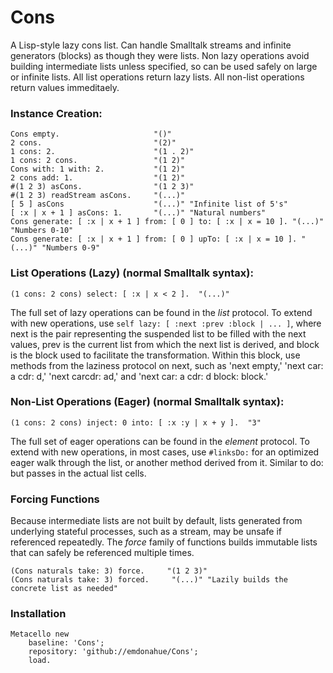 # Cons
A Lisp-style lazy cons list. Can handle Smalltalk streams and infinite generators (blocks) as though they were lists. Non lazy operations avoid building intermediate lists unless specified, so can be used safely on large or infinite lists. All list operations return lazy lists. All non-list operations return values immeditaely.

### Instance Creation:
```smalltalk
Cons empty.                     "()"
2 cons.                         "(2)"
1 cons: 2.                      "(1 . 2)"
1 cons: 2 cons.                 "(1 2)"
Cons with: 1 with: 2.           "(1 2)"
2 cons add: 1.                  "(1 2)"
#(1 2 3) asCons.                "(1 2 3)"
#(1 2 3) readStream asCons.     "(...)"
[ 5 ] asCons                    "(...)" "Infinite list of 5's"
[ :x | x + 1 ] asCons: 1.       "(...)" "Natural numbers"
Cons generate: [ :x | x + 1 ] from: [ 0 ] to: [ :x | x = 10 ]. "(...)" "Numbers 0-10"
Cons generate: [ :x | x + 1 ] from: [ 0 ] upTo: [ :x | x = 10 ]. "(...)" "Numbers 0-9"
```

### List Operations (Lazy) (normal Smalltalk syntax):
```smalltalk
(1 cons: 2 cons) select: [ :x | x < 2 ].  "(...)"
```
The full set of lazy operations can be found in the *list* protocol. To extend with new operations, use `self lazy: [ :next :prev :block | ... ]`, where next is the pair representing the suspended list to be filled with the next values, prev is the current list from which the next list is derived, and block is the block used to facilitate the transformation. Within this block, use methods from the laziness protocol on next, such as 'next empty,' 'next car: a cdr: d,' 'next carcdr: ad,' and 'next car: a cdr: d block: block.'

### Non-List Operations (Eager) (normal Smalltalk syntax):
```smalltalk
(1 cons: 2 cons) inject: 0 into: [ :x :y | x + y ].  "3"
```
The full set of eager operations can be found in the *element* protocol. To extend with new operations, in most cases, use `#linksDo:` for an optimized eager walk through the list, or another method derived from it. Similar to do: but passes in the actual list cells.

### Forcing Functions
Because intermediate lists are not built by default, lists generated from underlying stateful processes, such as a stream, may be unsafe if referenced repeatedly. The *force* family of functions builds immutable lists that can safely be referenced multiple times. 

```smalltalk
(Cons naturals take: 3) force.     "(1 2 3)"
(Cons naturals take: 3) forced.     "(...)" "Lazily builds the concrete list as needed"
```

### Installation
```smalltalk
Metacello new
	baseline: 'Cons';
	repository: 'github://emdonahue/Cons';
	load.
```
